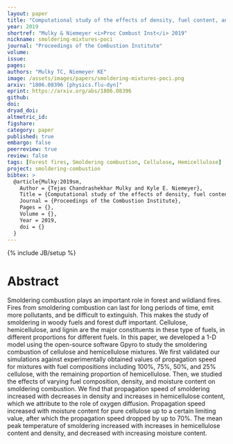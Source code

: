 ```yaml
---
layout: paper
title: "Computational study of the effects of density, fuel content, and moisture content on smoldering propagation of cellulose and hemicellulose mixtures"
year: 2019
shortref: "Mulky & Niemeyer <i>Proc Combust Inst</i> 2019"
nickname: smoldering-mixtures-poci
journal: "Proceedings of the Combustion Institute"
volume:
issue:
pages:
authors: "Mulky TC, Niemeyer KE"
image: /assets/images/papers/smoldering-mixtures-poci.png
arxiv: "1806.08396 [physics.flu-dyn]"
eprint: https://arxiv.org/abs/1806.08396
github:
doi:
dryad_doi:
altmetric_id:
figshare:
category: paper
published: true
embargo: false
peerreview: true
review: false
tags: [Forest fires, Smoldering combustion, Cellulose, Hemicellulose]
project: smoldering-combustion
bibtex: >
  @article{Mulky:2019sm,
    Author = {Tejas Chandrashekhar Mulky and Kyle E. Niemeyer},
    Title = {Computational study of the effects of density, fuel content, and moisture content on smoldering propagation of cellulose and hemicellulose mixtures},
    Journal = {Proceedings of the Combustion Institute},
    Pages = {},
    Volume = {},
    Year = 2019,
    doi = {}
  }
---
```

{% include JB/setup %}

# Abstract

Smoldering combustion plays an important role in forest and wildland fires. Fires from smoldering combustion can last for long periods of time, emit more pollutants, and be difficult to extinguish. This makes the study of smoldering in woody fuels and forest duff important. Cellulose, hemicellulose, and lignin are the major constituents in these type of fuels, in different proportions for different fuels. In this paper, we developed a 1-D model using the open-source software Gpyro to study the smoldering combustion of cellulose and hemicellulose mixtures. We first validated our simulations against experimentally obtained values of propagation speed for mixtures with fuel compositions including 100%, 75%, 50%, and 25% cellulose, with the remaining proportion of hemicellulose. Then, we studied the effects of varying fuel composition, density, and moisture content on smoldering combustion. We find that propagation speed of smoldering increased with decreases in density and increases in hemicellulose content, which we attribute to the role of oxygen diffusion. Propagation speed increased with moisture content for pure cellulose up to a certain limiting value, after which the propagation speed dropped by up to 70%. The mean peak temperature of smoldering increased with increases in hemicellulose content and density, and decreased with increasing moisture content.
